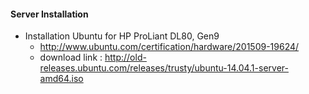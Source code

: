 #### Server Installation
  - Installation Ubuntu for HP ProLiant DL80, Gen9
    - http://www.ubuntu.com/certification/hardware/201509-19624/
    - download link : http://old-releases.ubuntu.com/releases/trusty/ubuntu-14.04.1-server-amd64.iso
  
